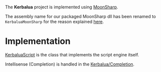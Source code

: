 The **Kerbalua** project is implemented using [MoonSharp](http://www.moonsharp.org/). 

The assembly name for our packaged MoonSharp dll has been renamed to `KerbaluaMoonSharp` for the reason explained [here](KerbaluaMoonSharp.md).

# Implementation
[KerbaluaScript](Kerbalua/Scripting/KerbaluaScript.md) is the class that implements the script engine itself.

Intellisense (Completion) is handled in the [Kerbalua/Completion](Kerbalua/Completion/CompletionReadme.md).

